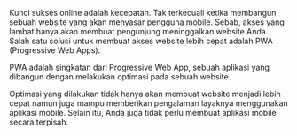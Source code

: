 Kunci sukses online adalah kecepatan. Tak terkecuali ketika membangun sebuah website yang akan menyasar pengguna mobile. Sebab, akses yang lambat hanya akan membuat pengunjung meninggalkan website Anda. Salah satu solusi untuk membuat akses website lebih cepat adalah PWA (Progressive Web Apps).

PWA adalah singkatan dari Progressive Web App, sebuah aplikasi yang dibangun dengan melakukan optimasi pada sebuah website.

Optimasi yang dilakukan tidak hanya akan membuat website menjadi lebih cepat namun juga mampu memberikan pengalaman layaknya menggunakan aplikasi mobile. Selain itu, Anda juga tidak perlu membuat aplikasi mobile secara terpisah.
